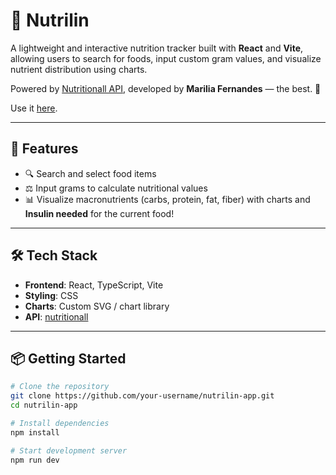 # 🥗 Nutrilin

A lightweight and interactive nutrition tracker built with **React** and **Vite**, allowing users to search for foods, input custom gram values, and visualize nutrient distribution using charts.

Powered by [Nutritionall API](https://github.com/mariliafernandez/nutritionall), developed by **Marilia Fernandes** — the best. 🌟

Use it [here](https://yohanduartep.github.io/nutritionall-website).

---

## 🚀 Features

- 🔍 Search and select food items
- ⚖️ Input grams to calculate nutritional values
- 📊 Visualize macronutrients (carbs, protein, fat, fiber) with charts and **Insulin needed** for the current food!

---

## 🛠️ Tech Stack

- **Frontend**: React, TypeScript, Vite
- **Styling**: CSS
- **Charts**: Custom SVG / chart library
- **API**: [nutritionall](https://github.com/mariliafernandez/nutritionall)

---

## 📦 Getting Started

```bash
# Clone the repository
git clone https://github.com/your-username/nutrilin-app.git
cd nutrilin-app

# Install dependencies
npm install

# Start development server
npm run dev

```
